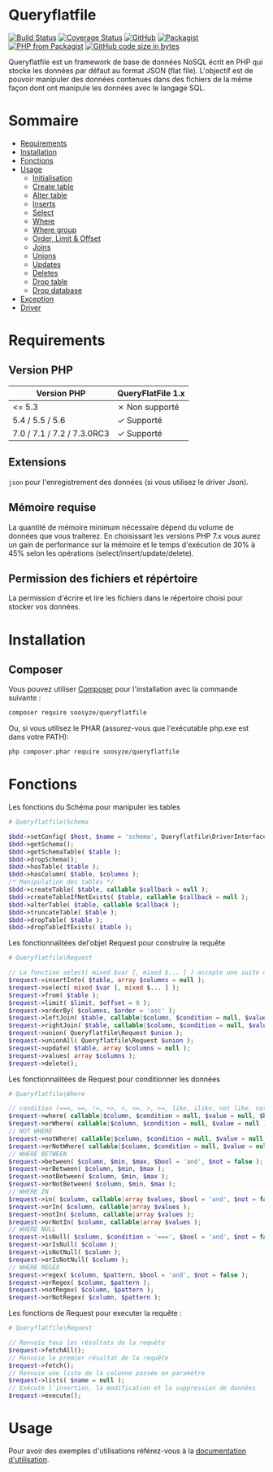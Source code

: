 # Queryflatfile

[![Build Status](https://travis-ci.org/soosyze/queryflatfile.svg?branch=master)](https://travis-ci.org/soosyze/queryflatfile "Travis")
[![Coverage Status](https://coveralls.io/repos/github/soosyze/queryflatfile/badge.svg?branch=master)](https://coveralls.io/github/soosyze/queryflatfile?branch=master "Coveralls")
[![GitHub](https://img.shields.io/github/license/mashape/apistatus.svg)](https://github.com/soosyze/queryflatfile/blob/master/LICENSE "LICENSE")
[![Packagist](https://img.shields.io/packagist/v/soosyze/queryflatfile.svg)](https://packagist.org/packages/soosyze/queryflatfile "Packagist")
[![PHP from Packagist](https://img.shields.io/packagist/php-v/soosyze/queryflatfile.svg)](/README.md#version-php "PHP version 5.4 minimum")
[![GitHub code size in bytes](https://img.shields.io/github/languages/code-size/soosyze/queryflatfile.svg)](https://github.com/soosyze/queryflatfile/archive/master.zip "Download")

Queryflatfile est un framework de base de données NoSQL écrit en PHP qui stocke les données par défaut au format JSON (flat file). L'objectif est de pouvoir manipuler des données contenues dans des fichiers de la même façon dont ont manipule les données avec le langage SQL.

# Sommaire
* [Requirements](/README.md#requirements)
* [Installation](/README.md#installation)
* [Fonctions](/README.md#fonctions)
* [Usage](/USAGE.md#usage)
  * [Initialisation](/USAGE.md#initialisation)
  * [Create table](/USAGE.md#create-table)
  * [Alter table](/USAGE.md#alter-table)
  * [Inserts](/USAGE.md#inserts)
  * [Select](/USAGE.md#select)
  * [Where](/USAGE.md#where)
  * [Where group](/USAGE.md#where-group)
  * [Order, Limit & Offset](/USAGE.md#order-limit-offset)
  * [Joins](/USAGE.md#joins)
  * [Unions](/USAGE.md#unions)
  * [Updates](/USAGE.md#updates)
  * [Deletes](/USAGE.md#deletes)
  * [Drop table](/USAGE.md#drop-table)
  * [Drop database](/USAGE.md#drop-database)
* [Exception](/USAGE.md#exception)
* [Driver](/USAGE.md#driver)

# Requirements

## Version PHP

| Version PHP                | QueryFlatFile 1.x    |
|----------------------------|----------------------|
| <= 5.3                     | ✗ Non supporté       |
| 5.4 / 5.5 / 5.6            | ✓ Supporté           |
| 7.0 / 7.1 / 7.2 / 7.3.0RC3 | ✓ Supporté           |

## Extensions

`json` pour l'enregistrement des données (si vous utilisez le driver Json).

## Mémoire requise

La quantité de mémoire minimum nécessaire dépend du volume de données que vous traiterez. 
En choisissant les versions PHP 7.x vous aurez un gain de performance sur la mémoire et le temps d'exécution de 30% à 45% selon les opérations (select/insert/update/delete).

## Permission des fichiers et répértoire

La permission d'écrire et lire les fichiers dans le répertoire choisi pour stocker vos données.

# Installation

## Composer

Vous pouvez utiliser [Composer](https://getcomposer.org/) pour l'installation avec la commande suivante :
```sh
composer require soosyze/queryflatfile
```

Ou, si vous utilisez le PHAR (assurez-vous que l'exécutable php.exe est dans votre PATH):
```sh
php composer.phar require soosyze/queryflatfile
```
# Fonctions

Les fonctions du Schéma pour manipuler les tables
```php
# Queryflatfile\Schema

$bdd->setConfig( $host, $name = 'schema', Queryflatfile\DriverInterface $driver = null );
$bdd->getSchema();
$bdd->getSchemaTable( $table );
$bdd->dropSchema();
$bdd->hasTable( $table );
$bdd->hasColumn( $table, $columns );
/* Manipulation des tables */
$bdd->createTable( $table, callable $callback = null );
$bdd->createTableIfNotExists( $table, callable $callback = null );
$bdd->alterTable( $table, callable $callback );
$bdd->truncateTable( $table );
$bdd->dropTable( $table );
$bdd->dropTableIfExists( $table );
```

Les fonctionnalitées del'objet Request pour construire la requête
```php
# Queryflatfile\Request

// La fonction select( mixed $var [, mixed $... ] ) accepte une suite de valeur et/ou de tableau
$request->insertInto( $table, array $columns = null );
$request->select( mixed $var [, mixed $... ] );
$request->from( $table );
$request->limit( $limit, $offset = 0 );
$request->orderBy( $columns, $order = 'asc' );
$request->leftJoin( $table, callable|$column, $condition = null, $value = null );
$request->rightJoin( $table, callable|$column, $condition = null, $value = null );
$request->union( Queryflatfile\Request $union );
$request->unionAll( Queryflatfile\Request $union );
$request->update( $table, array $columns = null );
$request->values( array $columns );
$request->delete();
```

Les fonctionnalitées de Request pour conditionner les données
```php
# Queryflatfile\Where

// condition (===, ==, !=, <>, <, <=, >, >=, like, ilike, not like, not ilike)
$request->where( callable|$column, $condition = null, $value = null, $bool = 'and', $not = false );
$request->orWhere( callable|$column, $condition = null, $value = null );
// NOT WHERE
$request->notWhere( callable|$column, $condition = null, $value = null );
$request->orNotWhere( callable|$column, $condition = null, $value = null );
// WHERE BETWEEN
$request->between( $column, $min, $max, $bool = 'and', $not = false );
$request->orBetween( $column, $min, $max );
$request->notBetween( $column, $min, $max );
$request->orNotBetween( $column, $min, $max );
// WHERE IN
$request->in( $column, callable|array $values, $bool = 'and', $not = false );
$request->orIn( $column, callable|array $values );
$request->notIn( $column, callable|array $values );
$request->orNotIn( $column, callable|array $values );
// WHERE NULL
$request->isNull( $column, $condition = '===', $bool = 'and', $not = false );
$request->orIsNull( $column );
$request->isNotNull( $column );
$request->orIsNotNull( $column );
// WHERE REGEX
$request->regex( $column, $pattern, $bool = 'and', $not = false );
$request->orRegex( $column, $pattern );
$request->notRegex( $column, $pattern );
$request->orNotRegex( $column, $pattern );
```

Les fonctions de Request pour executer la requête :
```php
# Queryflatfile\Request

// Renvoie tous les résultats de la requête
$request->fetchAll();
// Renvoie le premier résultat de la requête
$request->fetch();
// Renvoie une liste de la colonne passée en paramètre
$request->lists( $name = null );
// Exécute l'insertion, la modification et la suppression de données
$request->execute();
```

# Usage

Pour avoir des exemples d'utilisations référez-vous à la [documentation d'utilisation](https://gihttps://github.com/soosyze/queryflatfile/blob/master/USAGE.md).